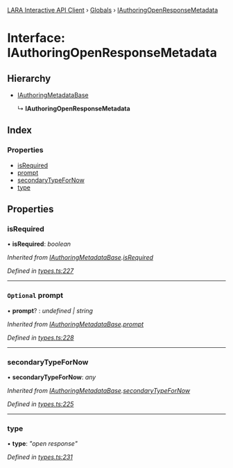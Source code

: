 [LARA Interactive API Client](../README.md) › [Globals](../globals.md) › [IAuthoringOpenResponseMetadata](iauthoringopenresponsemetadata.md)

# Interface: IAuthoringOpenResponseMetadata

## Hierarchy

* [IAuthoringMetadataBase](iauthoringmetadatabase.md)

  ↳ **IAuthoringOpenResponseMetadata**

## Index

### Properties

* [isRequired](iauthoringopenresponsemetadata.md#isrequired)
* [prompt](iauthoringopenresponsemetadata.md#optional-prompt)
* [secondaryTypeForNow](iauthoringopenresponsemetadata.md#secondarytypefornow)
* [type](iauthoringopenresponsemetadata.md#type)

## Properties

###  isRequired

• **isRequired**: *boolean*

*Inherited from [IAuthoringMetadataBase](iauthoringmetadatabase.md).[isRequired](iauthoringmetadatabase.md#isrequired)*

*Defined in [types.ts:227](../../../lara-typescript/src/interactive-api-client/types.ts#L227)*

___

### `Optional` prompt

• **prompt**? : *undefined | string*

*Inherited from [IAuthoringMetadataBase](iauthoringmetadatabase.md).[prompt](iauthoringmetadatabase.md#optional-prompt)*

*Defined in [types.ts:228](../../../lara-typescript/src/interactive-api-client/types.ts#L228)*

___

###  secondaryTypeForNow

• **secondaryTypeForNow**: *any*

*Inherited from [IAuthoringMetadataBase](iauthoringmetadatabase.md).[secondaryTypeForNow](iauthoringmetadatabase.md#secondarytypefornow)*

*Defined in [types.ts:225](../../../lara-typescript/src/interactive-api-client/types.ts#L225)*

___

###  type

• **type**: *"open response"*

*Defined in [types.ts:231](../../../lara-typescript/src/interactive-api-client/types.ts#L231)*
